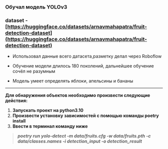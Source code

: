 ### Обучал модель YOLOv3  
### dataset - [https://huggingface.co/datasets/arnavmahapatra/fruit-detection-dataset](https://huggingface.co/datasets/arnavmahapatra/fruit-detection-dataset)  

* Использовал данные всего датасета,разметку делал через Roboflow

* Обучение модели длилось 180 поколений, дальнейшее обучение сочёл не разумным

* Модель умеет определять яблоки, апельсины и бананы
_____________________________________________________________________________________________________________________
**Для обнаружения объектов необходимо произвести следующие действия:**
1. **Запускать проект на python3.10**
2. **Произвести установку зависимостей с помощью команды poetry install**
3. **Ввести в терминал команду ниже**
  >***poetry run yolo-detect -m data/fruits.cfg -w data/fruits.pth -c data/classes.names -i detection_input -o detection_result***
 
